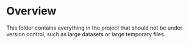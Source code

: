 # Overview
This folder contains everything in the project that should not be under version control,
such as large datasets or large temporary files.
